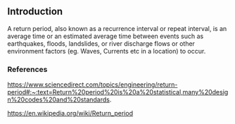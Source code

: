 
## Introduction

A return period, also known as a recurrence interval or repeat interval, is an average time or an estimated average time between events such as earthquakes, floods, landslides, or river discharge flows or other environment factors (eg. Waves, Currents etc in a location) to occur.

### References

<https://www.sciencedirect.com/topics/engineering/return-period#:~:text=Return%20period%20is%20a%20statistical,many%20design%20codes%20and%20standards>.

<https://en.wikipedia.org/wiki/Return_period>
